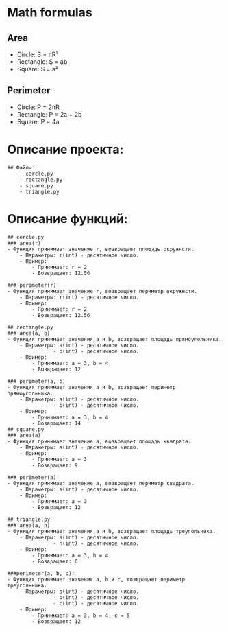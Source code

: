 # Math formulas
## Area
- Circle: S = πR²
- Rectangle: S = ab
- Square: S = a²

## Perimeter
- Circle: P = 2πR
- Rectangle: P = 2a + 2b
- Square: P = 4a

# Описание проекта:
    ## Файлы:
        - cercle.py
        - rectangle.py
        - square.py
        - triangle.py
# Описание функций:
    ## cercle.py
    ### area(r)
    - Функция принимает значение r, возвращает площадь окружнсти.
        - Параметры: r(int) - десятичное число.
        - Пример:
            - Принимает: r = 2
            - Возвращает: 12.56

    ### perimeter(r)
    - Функция принимает значение r, возвращает периметр окружнсти.
        - Параметры: r(int) - десятичное число.
        - Пример:
            - Принимает: r = 2
            - Возвращает: 12.56

    ## rectangle.py
    ### area(a, b)
    - Функция принимает значения a и b, возвращает площадь прямоугольника.
        - Параметры: a(int) - десятичное число.
                   - b(int) - десятичное число.
        - Пример:
            - Принимает: a = 3, b = 4
            - Возвращает: 12
            
    ### perimeter(a, b)
    - Функция принимает значения a и b, возвращает периметр прямоугольника.
        - Параметры: a(int) - десятичное число.
                   - b(int) - десятичное число.
        - Пример:
            - Принимает: a = 3, b = 4
            - Возвращает: 14
    ## square.py
    ### area(a)
    - Функция принимает значение a, возвращает площадь квадрата.
        - Параметры: a(int) - десятичное число.
        - Пример:
            - Принимает: a = 3
            - Возвращает: 9

    ### perimeter(a)
    - Функция принимает значение a, возвращает периметр квадрата.
        - Параметры: a(int) - десятичное число.
        - Пример:
            - Принимает: a = 3
            - Возвращает: 12

    ## triangle.py
    ### area(a, h)
    - Функция принимает значения a и h, возвращает площадь треугольника.
        - Параметры: a(int) - десятичное число.
                   - h(int) - десятичное число.
        - Пример:
            - Принимает: a = 3, h = 4
            - Возвращает: 6
    
    ###perimeter(a, b, c):
    - Функция принимает значения a, b и c, возвращает периметр треугольника.
        - Параметры: a(int) - десятичное число.
                   - b(int) - десятичное число.
                   - c(int) - десятичное число.
        - Пример:
            - Принимает: a = 3, b = 4, c = 5
            - Возвращает: 12

